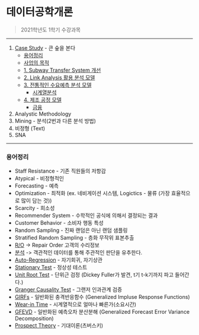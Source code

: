 # 데이터공학개론     
> 2021학년도 1학기 수강과목
---
1. [Case Study](https://github.com/favorcat/SMU-CSE20/blob/master/데이터공학개론/CaseStudy.md#Case-Study) - 큰 숲을 본다
    - [용어정리](https://github.com/favorcat/SMU-CSE20/blob/master/데이터공학개론/CaseStudy.md#용어정리)
    - [사업의 목적](https://github.com/favorcat/SMU-CSE20/blob/master/데이터공학개론/CaseStudy.md#사업의-목적)
    - [1. Subway Transfer System 개선](https://github.com/favorcat/SMU-CSE20/blob/master/데이터공학개론/CaseStudy.md#11-Subway-Transfer-System-개선)
    - [2. Link Analysis 활용 분석 모델](https://github.com/favorcat/SMU-CSE20/blob/master/데이터공학개론/CaseStudy.md#12-Link-Analysis-활용-분석-모델)
    - [3. 전통적인 수요예측 분석 모델](https://github.com/favorcat/SMU-CSE20/blob/master/데이터공학개론/CaseStudy.md#13-전통적인-수요예측-분석-모델)
        - [시계열분석](https://github.com/favorcat/SMU-CSE20/blob/master/데이터공학개론/CaseStudy.md#132-시계열분석)
    - [4. 제조 공정 모델](https://github.com/favorcat/SMU-CSE20/blob/master/데이터공학개론/CaseStudy.md#14-제조-공정-모델)
        - [금융](https://github.com/favorcat/SMU-CSE20/blob/master/데이터공학개론/CaseStudy.md#142-금융)
2. Analystic Methodology
3. Mining - 분석(2번과 다른 분석 방법)
4. 비정형 (Text)
5. SNA
---

### 용어정리

* Staff Resistance - 기존 직원들의 저항감
* Atypical - 비정형적인
* Forecasting - 예측
* Optimization - 최적화
  (ex. 네비게이션 시스템, Logictics - 물류 (가장 효율적으로 많이 담는 것))
* Scarcity - 희소성
* Recommender System - 수학적인 공식에 의해서 결정되는 결과
* Customer Behavior - 소비자 행동 특성
* Random Sampling - 진짜 랜덤은 아닌 랜덤 샘플링
* Stratified Random Sampling - 층화 무작위 표본추출
* [R/O](https://github.com/favorcat/SMU-CSE20/blob/master/데이터공학개론/CaseStudy.md#RO) → Repair Order 고객의 수리정보
* [분석](https://github.com/favorcat/SMU-CSE20/blob/master/데이터공학개론/CaseStudy.md#RO) -> 객관적인 데이터를 통해 주관적인 판단을 유추한다.
* [Auto-Regression](https://github.com/favorcat/SMU-CSE20/blob/master/데이터공학개론/CaseStudy.md#시계열분석) - 자기회귀, 자기상관
* [Stationary Test](https://github.com/favorcat/SMU-CSE20/blob/master/데이터공학개론/CaseStudy.md#stage2) - 정상성 테스트
* [Unit Root Test](https://github.com/favorcat/SMU-CSE20/blob/master/데이터공학개론/CaseStudy.md#stage2) - 단위근 검정 (Dickey Fuller가 발견, t기 t-k기까지 파고 들어간다.)
* [Granger Causality Test](https://github.com/favorcat/SMU-CSE20/blob/master/데이터공학개론/CaseStudy.md#stage3) - 그랜저 인과관계 검증
* [GIRFs](https://github.com/favorcat/SMU-CSE20/blob/master/데이터공학개론/CaseStudy.md#stage4) - 일반화된 충격반응함수 (Generalized Impluse Response Functions)
* [Wear-in Time](https://github.com/favorcat/SMU-CSE20/blob/master/데이터공학개론/CaseStudy.md#stage4) - 시계열적으로 얼마나 빠른가(소요시간)
* [GFEVD](https://github.com/favorcat/SMU-CSE20/blob/master/데이터공학개론/CaseStudy.md#stage-5--stage-4) - 일반화된 예측오차 분산분해 (Generalized Forecast Error Variance Decomposition)
* [Prospect Theory](https://github.com/favorcat/SMU-CSE20/blob/master/데이터공학개론/CaseStudy.md#보험-금액을-산정하는-기준) - 기대이론(츠버스키)